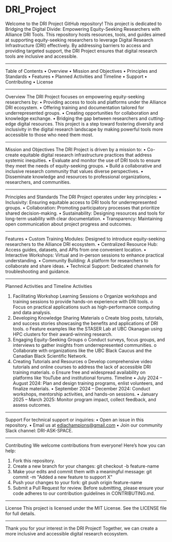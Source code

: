 # DRI_Project
Welcome to the DRI Project GitHub repository! This project is dedicated to Bridging the Digital Divide: Empowering Equity-Seeking Researchers with Alliance DRI Tools.
This repository hosts resources, tools, and guides aimed at supporting equity-seeking researchers to leverage Digital Research Infrastructure (DRI) effectively. By addressing barriers to access and providing targeted support, the DRI Project ensures that digital research tools are inclusive and accessible.
________________________________________
Table of Contents
•	Overview
•	Mission and Objectives
•	Principles and Standards
•	Features
•	Planned Activities and Timeline
•	Support
•	Contributing
•	License
________________________________________
Overview
The DRI Project focuses on empowering equity-seeking researchers by:
•	Providing access to tools and platforms under the Alliance DRI ecosystem.
•	Offering training and documentation tailored for underrepresented groups.
•	Creating opportunities for collaboration and knowledge exchange.
•	Bridging the gap between researchers and cutting-edge digital resources.
This project is a step toward fostering diversity and inclusivity in the digital research landscape by making powerful tools more accessible to those who need them most.
________________________________________
Mission and Objectives
The DRI Project is driven by a mission to:
•	Co-create equitable digital research infrastructure practices that address systemic inequities.
•	Evaluate and monitor the use of DRI tools to ensure they meet the needs of equity-seeking groups.
•	Build a collaborative and inclusive research community that values diverse perspectives.
•	Disseminate knowledge and resources to professional organizations, researchers, and communities.
________________________________________
Principles and Standards
The DRI Project operates under key principles:
•	Inclusivity: Ensuring equitable access to DRI tools for underrepresented groups.
•	Collaboration: Promoting participatory processes that prioritize shared decision-making.
•	Sustainability: Designing resources and tools for long-term usability with clear documentation.
•	Transparency: Maintaining open communication about project progress and outcomes.
________________________________________
Features
•	Custom Training Modules: Designed to introduce equity-seeking researchers to the Alliance DRI ecosystem.
•	Centralized Resource Hub: Access guides, datasets, and APIs from one convenient location.
•	Interactive Workshops: Virtual and in-person sessions to enhance practical understanding.
•	Community Building: A platform for researchers to collaborate and share ideas.
•	Technical Support: Dedicated channels for troubleshooting and guidance.
________________________________________
Planned Activities and Timeline
Activities
1.	Facilitating Workshop Learning Sessions
o	Organize workshops and training sessions to provide hands-on experience with DRI tools.
o	Focus on practical applications such as high-performance computing and data analysis.
2.	Developing Knowledge Sharing Materials
o	Create blog posts, tutorials, and success stories showcasing the benefits and applications of DRI tools.
o	Feature examples like the STASER Lab at UBC Okanagan using HPC clusters for their award-winning research.
3.	Engaging Equity-Seeking Groups
o	Conduct surveys, focus groups, and interviews to gather insights from underrepresented communities.
o	Collaborate with organizations like the UBC Black Caucus and the Canadian Black Scientific Network.
4.	Creating Tutorials and Resources
o	Develop comprehensive video tutorials and online courses to address the lack of accessible DRI training materials.
o	Ensure free and widespread availability on platforms like YouTube and institutional forums.
Timeline
•	July 2024 – August 2024: Plan and design training programs, enlist volunteers, and finalize materials.
•	September 2024 – December 2024: Conduct workshops, mentorship activities, and hands-on sessions.
•	January 2025 – March 2025: Monitor program impact, collect feedback, and assess outcomes.
________________________________________
Support
For technical support or inquiries:
•	Open an issue in this repository.
•	Email us at ediachampions@gmail.com
•	Join our community Slack channel: DRI-ASK-SPACE.
________________________________________

Contributing
We welcome contributions from everyone! Here’s how you can help:
1.	Fork this repository.
2.	Create a new branch for your changes:
git checkout -b feature-name
3.	Make your edits and commit them with a meaningful message:
git commit -m "Added a new feature to support X"
4.	Push your changes to your fork:
git push origin feature-name
5.	Submit a Pull Request for review.
Before submitting, please ensure your code adheres to our contribution guidelines in CONTRIBUTING.md.
________________________________________
License
This project is licensed under the MIT License. See the LICENSE file for full details.
________________________________________
Thank you for your interest in the DRI Project! Together, we can create a more inclusive and accessible digital research ecosystem.



